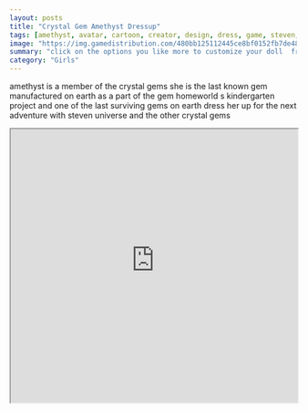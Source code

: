 ```yaml
---
layout: posts
title: "Crystal Gem Amethyst Dressup"
tags: [amethyst, avatar, cartoon, creator, design, dress, game, steven, studio, universe, network, crystal, gem, free, online, games, oyna, game, free, games, play, play, games]
image: "https://img.gamedistribution.com/480bb125112445ce8bf0152fb7de48ea.jpg"
summary: "click on the options you like more to customize your doll  free online games oyna game free games play play games"
category: "Girls"
---
```


amethyst is a member of the crystal gems she is the last known gem manufactured on earth as a part of the gem homeworld s kindergarten project and one of the last surviving gems on earth dress her up for the next adventure with steven universe and the other crystal gems

<iframe width="100%" height="480px;" src="https://flash.gamedistribution.com?game=480bb125112445ce8bf0152fb7de48ea"></iframe>